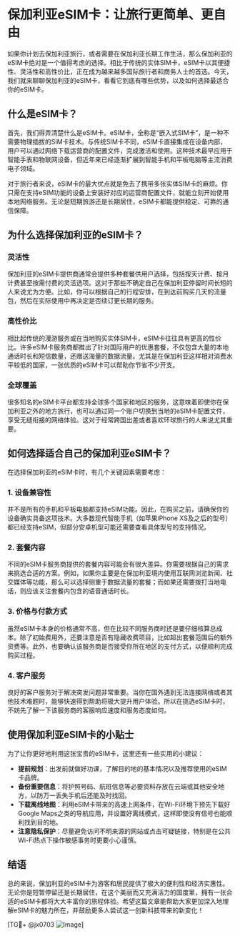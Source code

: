 # 保加利亚eSIM卡：让旅行更简单、更自由

如果你计划去保加利亚旅行，或者需要在保加利亚长期工作生活，那么保加利亚的eSIM卡绝对是一个值得考虑的选择。相比于传统的实体SIM卡，eSIM卡以其便捷性、灵活性和高性价比，正在成为越来越多国际旅行者和商务人士的首选。今天，我们就来聊聊保加利亚的eSIM卡，看看它到底有哪些优势，以及如何选择最适合你的eSIM卡。

## 什么是eSIM卡？

首先，我们得弄清楚什么是eSIM卡。eSIM卡，全称是“嵌入式SIM卡”，是一种不需要物理插拔的SIM卡技术。与传统SIM卡不同，eSIM卡直接集成在设备内部，用户可以通过网络下载运营商的配置文件，完成激活和使用。这种技术最早应用于智能手表和物联网设备，但近年来已经逐渐扩展到智能手机和平板电脑等主流消费电子领域。

对于旅行者来说，eSIM卡的最大优点就是免去了携带多张实体SIM卡的麻烦。你只需在支持eSIM功能的设备上安装好对应的运营商配置文件，就能立刻开始使用本地网络服务。无论是短期旅游还是长期居住，eSIM卡都能提供稳定、可靠的通信保障。

## 为什么选择保加利亚的eSIM卡？

### 灵活性

保加利亚的eSIM卡提供商通常会提供多种套餐供用户选择，包括按天计费、按月计费甚至按需付费的灵活选项。这对于那些不确定自己在保加利亚停留时间长短的人来说尤为方便。比如，你可以根据自己的行程安排，在到达前购买几天的流量包，然后在实际使用中再决定是否续订更长期的服务。

### 高性价比

相比起传统的漫游服务或在当地购买实体SIM卡，eSIM卡往往具有更高的性价比。许多eSIM卡服务商都推出了针对国际用户的优惠套餐，不仅包含大量的本地通话时长和短信数量，还赠送海量的数据流量。尤其是在保加利亚这样相对消费水平较低的国家，一张优质的eSIM卡可以帮助你节省不少开支。

### 全球覆盖

很多知名的eSIM卡平台都支持全球多个国家和地区的服务，这意味着即使你在保加利亚之外的地方旅行，也可以通过同一个账户切换到当地的eSIM卡配置文件，享受无缝衔接的网络体验。这对于经常跨国出差或者喜欢环球旅行的人来说尤其重要。

## 如何选择适合自己的保加利亚eSIM卡？

在选择保加利亚的eSIM卡时，有几个关键因素需要考虑：

### 1. 设备兼容性

并不是所有的手机和平板电脑都支持eSIM功能。因此，在购买之前，请确保你的设备确实具备这项技术。大多数现代智能手机（如苹果iPhone XS及之后的型号）都已经支持eSIM，但部分安卓机型可能还需要查看具体型号的支持情况。

### 2. 套餐内容

不同的eSIM卡服务商提供的套餐内容可能会有很大差异。你需要根据自己的需求来挑选合适的方案。例如，如果你主要是在保加利亚境内使用互联网浏览新闻、社交媒体等功能，那么可以选择侧重于数据流量的套餐；而如果还需要拨打当地电话，则应该关注套餐内包含的语音通话时长。

### 3. 价格与付款方式

虽然eSIM卡本身的价格通常不高，但在比较不同服务商时还是要仔细核算总成本。除了初始费用外，还要注意是否有隐藏收费项目，比如超出套餐范围后的额外资费等。此外，也要确认该服务商是否接受你所在地区的支付方式，以便顺利完成购买过程。

### 4. 客户服务

良好的客户服务对于解决突发问题非常重要。当你在国外遇到无法连接网络或者其他技术难题时，能够快速得到帮助将极大提升用户体验。所以在挑选eSIM卡时，不妨先了解一下该服务商的客服响应速度和服务态度如何。

## 使用保加利亚eSIM卡的小贴士

为了让你更好地利用这张宝贵的eSIM卡，这里还有一些实用的小建议：

- **提前规划**：出发前就做好功课，了解目的地的基本情况以及推荐使用的eSIM卡品牌。
- **备份重要信息**：将护照号码、航班信息等必要资料存放在云端或其他安全地方，以防万一丢失手机后还能及时找回。
- **下载离线地图**：利用eSIM卡带来的高速上网条件，在Wi-Fi环境下预先下载好Google Maps之类的导航应用，并设置好离线模式，这样即使没有信号也能顺利找到目的地。
- **注意隐私保护**：尽量避免访问不明来源的网站或点击可疑链接，特别是在公共Wi-Fi热点下操作敏感事务时更要小心谨慎。

## 结语

总的来说，保加利亚的eSIM卡为游客和居民提供了极大的便利性和经济实惠性。无论你是短暂停留还是长期居住，在这个美丽而又充满活力的国度里，拥有一张合适的eSIM卡都将大大丰富你的旅程体验。希望这篇文章能帮助大家更加深入地理解eSIM卡的魅力所在，并鼓励更多人尝试这一创新科技带来的新变化！

[TG💪+ @jx0703 ![Image](https://github.com/user-attachments/assets/dbca1d08-cadb-493c-b0ec-ad6f7a83f270)]